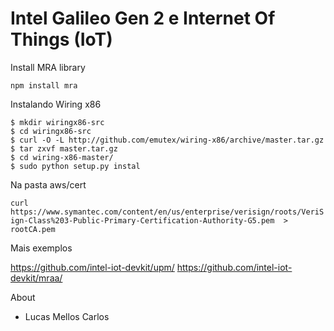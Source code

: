 # Intel Galileo Gen 2 e Internet Of Things (IoT)

Install MRA library

```npm install mra ```

Instalando Wiring x86

```
$ mkdir wiringx86-src
$ cd wiringx86-src
$ curl -O -L http://github.com/emutex/wiring-x86/archive/master.tar.gz
$ tar zxvf master.tar.gz
$ cd wiring-x86-master/
$ sudo python setup.py instal
```

Na pasta aws/cert

```curl https://www.symantec.com/content/en/us/enterprise/verisign/roots/VeriSign-Class%203-Public-Primary-Certification-Authority-G5.pem  > rootCA.pem```

Mais exemplos

https://github.com/intel-iot-devkit/upm/
https://github.com/intel-iot-devkit/mraa/

About 
- Lucas Mellos Carlos
